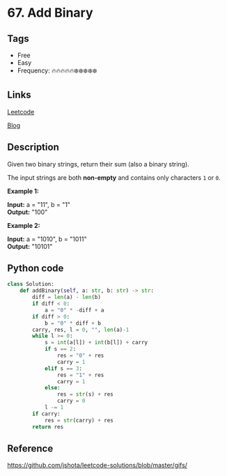 # 67. Add Binary

## Tags

- Free
- Easy
- Frequency: :fire::fire::fire::fire::fire::snowflake::snowflake::snowflake::snowflake::snowflake:

## Links

[Leetcode](https://leetcode.com/problems/add-binary/description/)

[Blog](http://206.81.6.248:12306/leetcode/add-binary/description)

## Description

Given two binary strings, return their sum (also a binary string).

The input strings are both <strong>non-empty</strong> and contains only characters <code>1</code> or <code>0</code>.

<strong>Example 1:</strong>

<strong>Input:</strong> a = "11", b = "1"  
<strong>Output:</strong> "100"

<strong>Example 2:</strong>

<strong>Input:</strong> a = "1010", b = "1011"  
<strong>Output:</strong> "10101"

## Python code

```python
class Solution:
    def addBinary(self, a: str, b: str) -> str:
        diff = len(a) - len(b)
        if diff < 0:
            a = "0" * -diff + a
        if diff > 0:
            b = "0" * diff + b
        carry, res, l = 0, "", len(a)-1
        while l >= 0:
            s = int(a[l]) + int(b[l]) + carry
            if s == 2:
                res = "0" + res
                carry = 1
            elif s == 3:
                res = "1" + res
                carry = 1
            else:
                res = str(s) + res
                carry = 0
            l -= 1
        if carry:
            res = str(carry) + res
        return res
```

## Reference

https://github.com/jshota/leetcode-solutions/blob/master/gifs/
